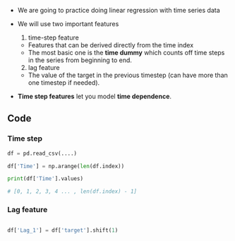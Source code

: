 - We are going to practice doing linear regression with time series data
- We will use two important features
  1. time-step feature
    - Features that can be derived directly from the time index
    - The most basic one is the **time dummy** which counts off time steps in the series from beginning to end.
  2. lag feature
    - The value of the target in the previous timestep (can have more than one timestep if needed).

- **Time step features** let you model **time dependence**.

## Code

### Time step

```python
df = pd.read_csv(....)

df['Time'] = np.arange(len(df.index))

print(df['Time'].values)

# [0, 1, 2, 3, 4 ... , len(df.index) - 1]
```

### Lag feature


```python

df['Lag_1'] = df['target'].shift(1)

```

